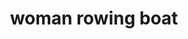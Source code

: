 ---
layout: people&body
title: woman rowing boat
emoji: woman_rowing_boat
permalink: 🚣‍♀️.html
image: assets/img/3moji/woman_rowing_boat.png
---